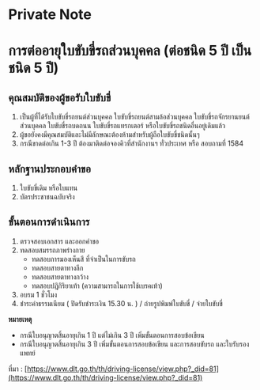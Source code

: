 # Private Note

การต่ออายุใบขับขี่รถส่วนบุคคล (ต่อชนิด 5 ปี เป็นชนิด 5 ปี)
===
## คุณสมบัติของผู้ขอรับใบขับขี่

 
1. เป็นผู้ที่ได้รับใบขับขี่รถยนต์ส่วนบุคคล ใบขับขี่รถยนต์สามล้อส่วนบุคคล ใบขับขี่รถจักรยานยนต์ส่วนบุคคล ใบขับขี่รถบดถนน ใบขับขี่รถแทรกเตอร์ หรือใบขับขี่รถชนิดอื่นอยู่เดิมแล้ว
2. ผู้ขอยังคงมีคุณสมบัติและไม่มีลักษณะต้องห้ามสำหรับผู้ถือใบขับขี่ชนิดนั้นๆ
3. กรณีขาดต่อเกิน 1-3 ปี ต้องมาติดต่อจองคิวที่สำนักงานฯ ทั่วประเทศ หรือ สอบถามที่ 1584

## หลักฐานประกอบคำขอ

 
1. ใบขับขี่เดิม หรือใบแทน
2. บัตรประชาชนฉบับจริง

## ขั้นตอนการดำเนินการ

 
1. ตรวจสอบเอกสาร และออกคำขอ
2. ทดสอบสมรรถภาพร่างกาย
	- ทดสอบการมองเห็นสี ที่จำเป็นในการขับรถ
	- ทดสอบสายตาทางลึก
	- ทดสอบสายตาทางกว้าง
	- ทดสอบปฎิกิริยาเท้า (ความสามารถในการใช้เบรคเท้า)
3. อบรม 1 ชั่วโมง
4. ชำระค่าธรรมเนียม ( ปิดรับชำระเงิน 15.30 น. )  / ถ่ายรูปพิมพ์ใบขับขี่ / จ่ายใบขับขี่

**หมายเหตุ**
- กรณีใบอนุญาตสิ้นอายุเกิน 1 ปี แต่ไม่เกิน 3 ปี เพิ่มขั้นตอนการสอบข้อเขียน
- กรณีใบอนุญาตสิ้นอายุเกิน 3 ปี เพิ่มขั้นตอนการสอบข้อเขียน และการสอบขับรถ และใบรับรองแพทย์

ที่มา : [https://www.dlt.go.th/th/driving-license/view.php?_did=81](https://www.dlt.go.th/th/driving-license/view.php?_did=81)
<!--stackedit_data:
eyJoaXN0b3J5IjpbNjYwOTYxNjhdfQ==
-->